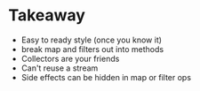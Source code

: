 # Takeaway

- Easy to ready style (once you know it)
- break map and filters out into methods
- Collectors are your friends
- Can't reuse a stream
- Side effects can be hidden in map or filter ops
